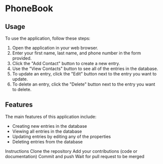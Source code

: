 # PhoneBook
## Usage

To use the application, follow these steps:

1. Open the application in your web browser.
2. Enter your first name, last name, and phone number in the form provided.
3. Click the "Add Contact" button to create a new entry.
4. Use the "View Contacts" button to see all of the entries in the database.
5. To update an entry, click the "Edit" button next to the entry you want to update.
6. To delete an entry, click the "Delete" button next to the entry you want to delete.

## Features

The main features of this application include:

- Creating new entries in the database
- Viewing all entries in the database
- Updating entries by editing any of the properties
- Deleting entries from the database

Instructions
Clone the repository
Add your contributions (code or documentation)
Commit and push
Wait for pull request to be merged
